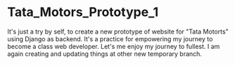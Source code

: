 # Tata_Motors_Prototype_1
It's just a try by self, to create a new prototype of website for "Tata Motorts" using Django as backend.
It's a practice for empowering my journey to become a class web developer.
Let's me enjoy my journey to fullest.
I am again creating and updating things at other new temporary branch.
